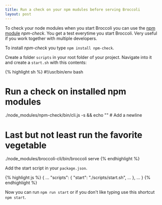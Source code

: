 ```yaml
---
title: Run a check on your npm mudules before serving Broccoli
layout: post
---
```


To check your node modules when you start Broccoli you can use the [npm module](https://www.npmjs.com/package/npm-check) *npm-check*. You get a test everytime you start Broccoli. Very useful if you work together with multiple developers.

To install *npm-check* you type `npm install npm-check`.

Create a folder `scripts` in your root folder of your project. Navigate into it and create a `start.sh` with this contents:

{% highlight sh %}
#!/usr/bin/env bash

# Run a check on installed npm modules
./node_modules/npm-check/bin/cli.js -s && echo "" # Add a newline

# Last but not least run the favorite vegetable
./node_modules/broccoli-cli/bin/broccoli serve
{% endhighlight %}

Add the start script in your `package.json`.

{% highlight js %}
{
  ...
  "scripts": {
    "start": "./scripts/start.sh",
    ...
  },
  ...
}
{% endhighlight %}

Now you can run `npm run start` or if you don't like typing use this shortcut `npm start`.
